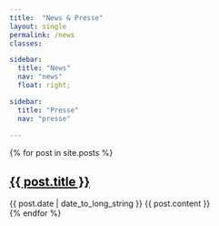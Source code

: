 ```yaml
---
title:  "News & Presse"
layout: single
permalink: /news
classes:

sidebar:
  title: "News"
  nav: "news"
  float: right;

sidebar:
  title: "Presse"
  nav: "presse"
  
--- 
```


{% for post in site.posts %}
  <article>
    <h1><a style="color: black" href="{{ post.url }}" >{{ post.title }} </a></h1>
    <time datetime="{{ post.date | date: "%Y-%m-%d" }}">{{ post.date | date_to_long_string }}</time>
    {{ post.content }}
  </article>
{% endfor %} 
